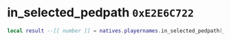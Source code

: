 # in_selected_pedpath `0xE2E6C722`

```lua
local result --[[ number ]] = natives.playernames.in_selected_pedpath(_unk0 --[[ number ]])
```